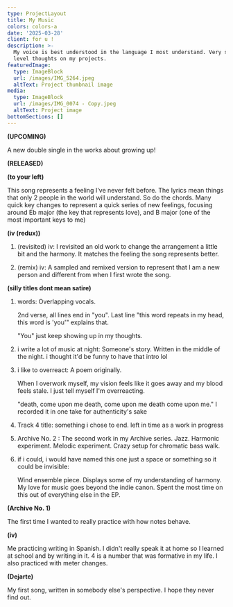 ```yaml
---
type: ProjectLayout
title: My Music
colors: colors-a
date: '2025-03-28'
client: for u !
description: >-
  My voice is best understood in the language I most understand. Very surface
  level thoughts on my projects.
featuredImage:
  type: ImageBlock
  url: /images/IMG_5264.jpeg
  altText: Project thumbnail image
media:
  type: ImageBlock
  url: /images/IMG_0074 - Copy.jpeg
  altText: Project image
bottomSections: []
---
```

**(UPCOMING)**

A new double single in the works about growing up!

**(RELEASED)**

**(to your left)**

This song represents a feeling I've never felt before. The lyrics mean things that only 2 people in the world will understand. So do the chords. Many quick key changes to represent a quick series of new feelings, focusing around Eb major (the key that represents love), and B major (one of the most important keys to me)

**(iv (redux))**

1.  (revisited) iv: I revisited an old work to change the arrangement a little bit and the harmony. It matches the feeling the song represents better.

2.  (remix) iv: A sampled and remixed version to represent that I am a new person and different from when I first wrote the song.

**(silly titles dont mean satire)**

1.  words: Overlapping vocals.

    2nd verse, all lines end in "you". Last line "this word repeats in my head, this word is 'you'" explains that.

    "You" just keep showing up in my thoughts.

2.  i write a lot of music at night: Someone's story. Written in the middle of the night. i thought it'd be funny to have that intro lol

3.  i like to overreact: A poem originally.

    When I overwork myself, my vision feels like it goes away and my blood feels stale. I just tell myself I'm overreacting.

    "death, come upon me death, come upon me death come upon me." I recorded it in one take for authenticity's sake

4.  Track 4 title: something i chose to end. left in time as a work in progress

5.  Archive No. 2 : The second work in my Archive series. Jazz. Harmonic experiment. Melodic experiment. Crazy setup for chromatic bass walk.

6.  if i could, i would have named this one just a space or something so it could be invisible:

    Wind ensemble piece. Displays some of my understanding of harmony. My love for music goes beyond the indie canon. Spent the most time on this out of everything else in the EP.

**(Archive No. 1)**

The first time I wanted to really practice with how notes behave.

**(iv)**

Me practicing writing in Spanish. I didn't really speak it at home so I learned at school and by writing in it. 4 is a number that was formative in my life. I also practiced with meter changes.

**(Dejarte)**

My first song, written in somebody else's perspective. I hope they never find out.

